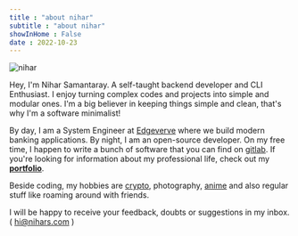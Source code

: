 ```yaml
---
title : "about nihar"
subtitle : "about nihar"
showInHome : False
date : 2022-10-23
---
```


![nihar](nihar.webp)


Hey, I'm Nihar Samantaray. A self-taught backend developer and CLI Enthusiast.
I enjoy turning complex codes and projects into simple and modular ones.
I'm a big believer in keeping things simple and clean, that's why I'm a software minimalist!


By day, I am a System Engineer at [Edgeverve](https://www.edgeverve.com/finacle/) where we build modern banking applications. By night, I am an open-source developer.
On my free time, I happen to write a bunch of software that you can find on [gitlab](https://gitlab.com/niharokz).
If you're looking for information about my professional life, check out my **[portfolio](/resume)**.

Beside coding, my hobbies are [crypto](/crypto), photography, [anime](/anime) and also regular stuff like roaming around with friends.


I will be happy to receive your feedback, doubts or suggestions in my inbox. ( [hi@nihars.com](mailto:hi@nihars.com) )  

